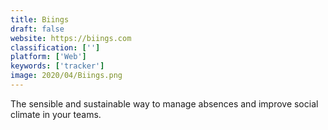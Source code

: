 ```yaml
---
title: Biings
draft: false 
website: https://biings.com
classification: ['']
platform: ['Web']
keywords: ['tracker']
image: 2020/04/Biings.png
---
```

The sensible and sustainable way to manage absences and improve social climate in your teams.